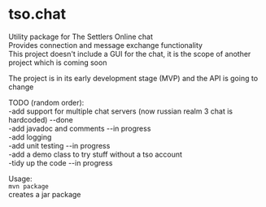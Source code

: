 # tso.chat

Utility package for The Settlers Online chat  
Provides connection and message exchange functionality  
This project doesn't include a GUI for the chat, it is the scope of another project which is coming soon  

The project is in its early development stage (MVP) and the API is going to change  

TODO (random order):  
-add support for multiple chat servers (now russian realm 3 chat is hardcoded)    --done  
-add javadoc and comments                                                         --in progress  
-add logging  
-add unit testing                                                                 --in progress  
-add a demo class to try stuff without a tso account  
-tidy up the code                                                                 --in progress  

Usage:  
```mvn package```  
creates a jar package  
